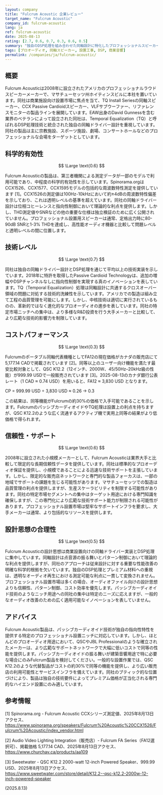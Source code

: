 ```yaml
---
layout: company
title: "Fulcrum Acoustic 企業レビュー"
target_name: "Fulcrum Acoustic"
company_id: fulcrum-acoustic
lang: ja
ref: fulcrum-acoustic
date: 2025-08-13
rating: [2.7, 0.6, 0.7, 0.3, 0.6, 0.5]
summary: "独自のDSP処理を組み合わせた同軸設計に特化したプロフェッショナルスピーカーメーカーで、主に商業施設向け設置市場にサービスを提供しています。"
tags: [プロオーディオ, 同軸スピーカー, 設置工事, DSP, 商業音響]
permalink: /companies/ja/fulcrum-acoustic/
---
```


## 概要

Fulcrum Acousticは2008年に設立されたアメリカのプロフェッショナルラウドスピーカーメーカーで、マサチューセッツ州ホイティンスビルに本社を置いています。同社は商業施設向け設置市場に焦点を当て、TQ Install Seriesの同軸スピーカー、CCX Passive Cardioidスピーカー、VLFサブウーファー、リファレンスモニターの製品ラインを展開しています。EAW出身のDavid Gunnessを含む業界のベテランによって設立された同社は、Temporal Equalization（TQ）と呼ばれるDSP処理技術と統合された独自の同軸ドライバー設計を重視しています。同社の製品は主に宗教施設、スポーツ施設、劇場、コンサートホールなどのプロフェッショナルな会場をターゲットとしています。

## 科学的有効性

$$ \Large \text{0.6} $$

Fulcrum Acousticの製品は、第三者機関による測定データが一部のモデルで利用可能であり、中程度の科学的有効性を示しています。Spinorama.orgはCCX1526、CCX1577、CCX1595モデルの包括的な周波数特性測定を提供しています [1]。CCX1526の測定値は100Hz-10kHzにおいて約±4dBの周波数特性偏差を示しており、これは透明レベルの基準を超えています。同社の同軸ドライバー設計は位相コヒーレンスと指向性制御において理論的な利点を提供します。しかし、THD測定値やSNRなどの他の重要な仕様は独立検証のために広く公開されていません。プロフェッショナル設置用スピーカーは通常、定格出力時に80-90dB SNRと1-3% THDを達成し、高性能オーディオ機器と比較して問題レベルと透明レベルの間に位置します。

## 技術レベル

$$ \Large \text{0.7} $$

同社は独自の同軸ドライバー設計とDSP処理を通じて平均以上の技術実装を示しています。2018年に特許を取得したPassive Cardioid Technologyは、追加の増幅やDSPチャンネルなしに指向性制御を実現する真のイノベーションを表しています。TQ（Temporal Equalization）処理は同軸設計に共通するクロスオーバー領域の問題に対処する技術的洗練性を示しています。アメリカでの製造は組み立て工程の品質管理を可能にします。しかし、中核技術は適切に実行されているものの、革新的ではなく進化的なプロオーディオの進歩を表しています。同社の特定市場ニッチへの集中は、より多様なR&D投資を行う大手メーカーと比較して、より広範な技術的影響力を制限しています。

## コストパフォーマンス

$$ \Large \text{0.3} $$

Fulcrumのポータブル同軸代表機種としてFA12の現在価格がカナダの販売店にて5,177.14 CADで掲載されています [2]。同等以上のユーザー向け機能を満たす最安比較対象として、QSC K12.2（12インチ、2000W、45/50Hz–20kHz級の性能）が999.99 USDで一般販売されています [3]。2025-08-13のカナダ銀行公表レート（1 CAD ≈ 0.74 USD）を用いると、FA12 ≈ 3,830 USD となります。

CP = 999.99 USD ÷ 3,830 USD ≈ 0.26 → 0.3

この結果は、同等機能がFulcrumの約30%の価格で入手可能であることを示します。FulcrumのパッシブカーディオイドやTQ処理は設置上の利点を持ちますが、QSC K12.2のような広く流通するアクティブ機で実用上同等の結果がより低価格で得られます。

## 信頼性・サポート

$$ \Large \text{0.6} $$

2008年に設立された小規模メーカーとして、Fulcrum Acousticは業界大手と比較して限定的な長期信頼性データを提供しています。同社は標準的なプロオーディオ保証を提供し、小規模であることによる迅速な技術サポートを主張しています。しかし、限定的な販売店ネットワークと専門的な製品フォーカスは、一部の地域でサポートの課題を生じる可能性があります。マサチューセッツでの製造は品質管理の利点を提供しますが、生産スケーラビリティを制限する可能性があります。同社の特定市場セグメントへの集中はターゲット用途における専門知識を確保しますが、この専門化により広範な技術サポート能力が制限される可能性があります。プロフェッショナル設置市場は堅牢なサポートインフラを要求し、大手メーカーは通常、より包括的なリソースを提供します。

## 設計思想の合理性

$$ \Large \text{0.5} $$

Fulcrum Acousticの設計思想は商業設置向けの同軸ドライバー実装とDSP処理に集中しています。同軸設計は点音源の振る舞いとパターン制御において理論的な利点を提供しますが、同社のアプローチは従来設計に対する重要な性能改善の明確な科学的根拠を欠いています。独自のDSP処理とプレミアム材料への重視は、透明なオーディオ再生における測定可能な利点に一貫して変換されません。プロフェッショナル設置市場は多くの場合、オーディオファイル向けの設計思想よりも信頼性、パターン制御、コスト効率を優先します。パッシブカーディオイド技術のようなニッチ用途への同社の集中は特定のニーズに応えますが、一般的なオーディオ改善のための広く適用可能なイノベーションを表していません。

## アドバイス

Fulcrum Acoustic製品は、パッシブカーディオイド技術が独自の指向性特性を提供する特定のプロフェッショナル設置ニッチに対応しています。しかし、ほとんどのプロオーディオ用途において、QSCやJBL Professionalのような確立されたメーカーは、より広範なサポートネットワークで大幅に低いコストで同等の性能を提供します。パッシブカーディオイドの振る舞いが建築音響用途で特に必要な場合にのみFulcrum製品を検討してください。一般的な設置作業では、QSC K12.2のような代替製品がコストの約30%で同等の機能を提供し、より広い販売店の利用可能性とサービスインフラを備えています。同社のブティック的な位置づけにより、製品は独自の技術要件によってプレミアム価格が正当化される専門的なハイエンド設置にのみ適しています。

## 参考情報

[1] Spinorama.org - Fulcrum Acoustic CCXシリーズ測定値、2025年8月13日アクセス、https://www.spinorama.org/speakers/Fulcrum%20Acoustic%20CCX1526/Fulcrum%20Acoustic/index_vendor.html

[2] Audio Video Lighting Integration（販売店）- Fulcrum FA Series（FA12選択可）、掲載価格 5,177.14 CAD、2025年8月13日アクセス、https://www.churchav.ca/products/aa109

[3] Sweetwater - QSC K12.2 2000-watt 12-inch Powered Speaker、999.99 USD、2025年8月13日アクセス、https://www.sweetwater.com/store/detail/K12.2--qsc-k12.2-2000w-12-inch-powered-speaker

(2025.8.13)